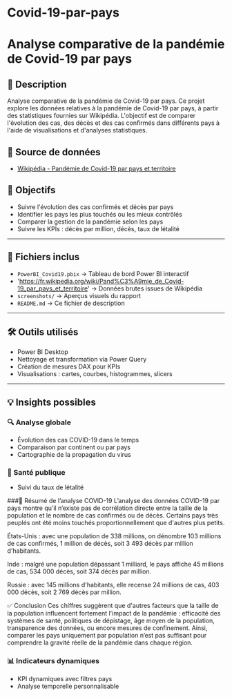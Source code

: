 # Covid-19-par-pays
# Analyse comparative de la pandémie de Covid-19 par pays
## 📌 Description
 Analyse comparative de la pandémie de Covid-19 par pays.  Ce projet explore les données relatives à la pandémie de Covid-19 par pays, à partir des statistiques fournies sur Wikipédia. L'objectif est de comparer l'évolution des cas, des décès et des cas confirmés dans différents pays à l'aide de visualisations et d'analyses statistiques.
 
## 🔗 Source de données
- [Wikipédia - Pandémie de Covid-19 par pays et territoire](https://fr.wikipedia.org/wiki/Pand%C3%A9mie_de_Covid-19_par_pays_et_territoire)


## 🎯 Objectifs

- Suivre l'évolution des cas confirmés et décès par pays
- Identifier les pays les plus touchés ou les mieux contrôlés
- Comparer la gestion de la pandémie selon les pays
- Suivre les KPIs : décès par million, décès, taux de létalité

---

## 📁 Fichiers inclus

- `PowerBI_Covid19.pbix` → Tableau de bord Power BI interactif
- 'https://fr.wikipedia.org/wiki/Pand%C3%A9mie_de_Covid-19_par_pays_et_territoire' → Données brutes issues de Wikipédia
- `screenshots/` → Aperçus visuels du rapport
- `README.md` → Ce fichier de description

---

## 🛠️ Outils utilisés

- Power BI Desktop
- Nettoyage et transformation via Power Query
- Création de mesures DAX pour KPIs
- Visualisations : cartes, courbes, histogrammes, slicers

---

## 💡 Insights possibles

### 🔍 Analyse globale
- Évolution des cas COVID-19 dans le temps
- Comparaison par continent ou par pays
- Cartographie de la propagation du virus

### 💉 Santé publique
- Suivi du taux de létalité

###📌 Résumé de l’analyse COVID-19
L’analyse des données COVID-19 par pays montre qu’il n’existe pas de corrélation directe entre la taille de la population et le nombre de cas confirmés ou de décès. Certains pays très peuplés ont été moins touchés proportionnellement que d'autres plus petits.

États-Unis : avec une population de 338 millions, on dénombre 103 millions de cas confirmés, 1 million de décès, soit 3 493 décès par million d'habitants.

Inde : malgré une population dépassant 1 milliard, le pays affiche 45 millions de cas, 534 000 décès, soit 374 décès par million.

Russie : avec 145 millions d'habitants, elle recense 24 millions de cas, 403 000 décès, soit 2 769 décès par million.

✅ Conclusion
Ces chiffres suggèrent que d'autres facteurs que la taille de la population influencent fortement l'impact de la pandémie : efficacité des systèmes de santé, politiques de dépistage, âge moyen de la population, transparence des données, ou encore mesures de confinement. Ainsi, comparer les pays uniquement par population n’est pas suffisant pour comprendre la gravité réelle de la pandémie dans chaque région.

### 📊 Indicateurs dynamiques
- KPI dynamiques avec filtres pays
- Analyse temporelle personnalisable
